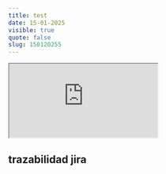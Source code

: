 ```yaml
---
title: test
date: 15-01-2025
visible: true
quote: false
slug: 150120255
---
```

<iframe src="https://www.youtube.com/embed/_No response_" allowfullscreen></iframe>

## trazabilidad jira

